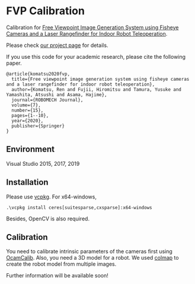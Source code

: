 # FVP Calibration
Calibration for [Free Viewpoint Image Generation System using Fisheye Cameras and a Laser Rangefinder for Indoor Robot Teleoperation](http://dx.doi.org/10.1186/s40648-020-00163-4).

Please check [our project page](https://matsuren.github.io/fvp) for details.

If you use this code for your academic research, please cite the following paper.
```
@article{komatsu2020fvp,
  title={Free viewpoint image generation system using fisheye cameras and a laser rangefinder for indoor robot teleoperation},
  author={Komatsu, Ren and Fujii, Hiromitsu and Tamura, Yusuke and Yamashita, Atsushi and Asama, Hajime},
  journal={ROBOMECH Journal},
  volume={7},
  number={15},
  pages={1--10},
  year={2020},
  publisher={Springer}
}
```

## Environment
Visual Studio 2015, 2017, 2019

## Installation
Please use [vcpkg](https://github.com/microsoft/vcpkg). For x64-windows,
```
.\vcpkg install ceres[suitesparse,cxsparse]:x64-windows
```

Besides, OpenCV is also required. 

## Calibration
You need to calibrate intrinsic parameters of the cameras first using [OcamCalib](https://sites.google.com/site/scarabotix/ocamcalib-toolbox). Also, you need a 3D model for a robot. We used [colmap](https://colmap.github.io/) to create the robot model from multiple images.



Further information will be available soon!
